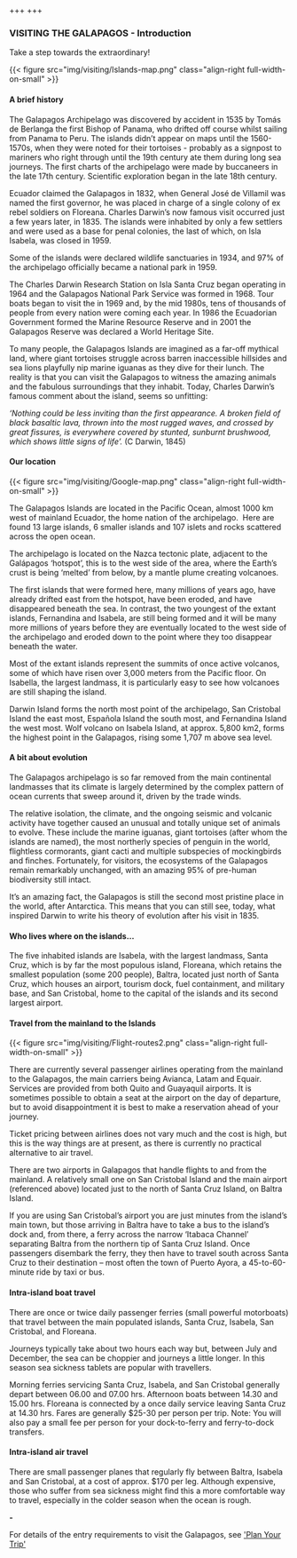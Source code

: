 +++
+++

### VISITING THE GALAPAGOS - Introduction

<span class="strapline">Take a step towards the extraordinary!</span>

{{< figure src="img/visiting/Islands-map.png" class="align-right full-width-on-small" >}}

#### A brief history
The Galapagos Archipelago was discovered by accident in 1535 by Tomás de Berlanga the first Bishop of Panama, who drifted off course whilst sailing from Panama to Peru. The islands didn’t appear on maps until the 1560-1570s, when they were noted for their tortoises - probably as a signpost to mariners who right through until the 19th century ate them during long sea journeys.  The first charts of the archipelago were made by buccaneers in the late 17th century.  Scientific exploration began in the late 18th century.

Ecuador claimed the Galapagos in 1832, when General José de Villamil was named the first governor, he was placed in charge of a single colony of ex rebel soldiers on Floreana.  Charles Darwin’s now famous visit occurred just a few years later, in 1835.  The islands were inhabited by only a few settlers and were used as a base for penal colonies, the last of which, on Isla Isabela, was closed in 1959.

Some of the islands were declared wildlife sanctuaries in 1934, and 97% of the archipelago officially became a national park in 1959.
 
The Charles Darwin Research Station on Isla Santa Cruz began operating in 1964 and the Galapagos National Park Service was formed in 1968.  Tour boats began to visit the in 1969 and, by the mid 1980s, tens of thousands of people from every nation were coming each year. In 1986 the Ecuadorian Government formed the Marine Resource Reserve and in 2001 the Galapagos Reserve was declared a World Heritage Site.
 
To many people, the Galapagos Islands are imagined as a far-off mythical land, where giant tortoises struggle across barren inaccessible hillsides and sea lions playfully nip marine iguanas as they dive for their lunch. The reality is that you can visit the Galapagos to witness the amazing animals and the fabulous surroundings that they inhabit.  Today, Charles Darwin’s famous comment about the island, seems so unfitting:

<I>‘Nothing could be less inviting than the first appearance. A broken field of black basaltic lava, thrown into the most rugged waves, and crossed by great fissures, is everywhere covered by stunted, sunburnt brushwood, which shows little signs of life’.</I> (C Darwin, 1845)

#### Our location
{{< figure src="img/visiting/Google-map.png" class="align-right full-width-on-small" >}}

The Galapagos Islands are located in the Pacific Ocean, almost 1000 km west of mainland Ecuador, the home nation of the archipelago.  Here are found 13 large islands, 6 smaller islands and 107 islets and rocks scattered across the open ocean.

The archipelago is located on the Nazca tectonic plate, adjacent to the Galápagos ‘hotspot’, this is to the west side of the area, where the Earth’s crust is being ‘melted’ from below, by a mantle plume creating volcanoes. 

The first islands that were formed here, many millions of years ago, have already drifted east from the hotspot, have been eroded, and have disappeared beneath the sea. In contrast, the two youngest of the extant islands, Fernandina and Isabela, are still being formed and it will be many more millions of years before they are eventually located to the west side of the archipelago and eroded down to the point where they too disappear beneath the water.  

Most of the extant islands represent the summits of once active volcanos, some of which have risen over 3,000 meters from the Pacific floor.  On Isabella, the largest landmass, it is particularly easy to see how volcanoes are still shaping the island.

Darwin Island forms the north most point of the archipelago, San Cristobal Island the east most, Española Island the south most, and Fernandina Island the west most.  Wolf volcano on Isabela Island, at approx. 5,800 km2, forms the highest point in the Galapagos, rising some 1,707 m above sea level.


#### A bit about evolution
The Galapagos archipelago is so far removed from the main continental landmasses that its climate is largely determined by the complex pattern of ocean currents that sweep around it, driven by the trade winds.

The relative isolation, the climate, and the ongoing seismic and volcanic activity have together caused an unusual and totally unique set of animals to evolve. These include the marine iguanas, giant tortoises (after whom the islands are named), the most northerly species of penguin in the world, flightless cormorants, giant cacti and multiple subspecies of mockingbirds and finches. Fortunately, for visitors, the ecosystems of the Galapagos remain remarkably unchanged, with an amazing 95% of pre-human biodiversity still intact.

It’s an amazing fact, the Galapagos is still the second most pristine place in the world, after Antarctica. This means that you can still see, today, what inspired Darwin to write his theory of evolution after his visit in 1835.


#### Who lives where on the islands…
The five inhabited islands are Isabela, with the largest landmass, Santa Cruz, which is by far the most populous island, Floreana, which retains the smallest population (some 200 people), Baltra, located just north of Santa Cruz, which houses an airport, tourism dock, fuel containment, and military base, and San Cristobal, home to the capital of the islands and its second largest airport.

#### Travel from the mainland to the Islands

{{< figure src="img/visiting/Flight-routes2.png" class="align-right full-width-on-small" >}}

There are currently several passenger airlines operating from the mainland to the Galapagos, the main carriers being Avianca, Latam and Equair. Services are provided from both Quito and Guayaquil airports. It is sometimes possible to obtain a seat at the airport on the day of departure, but to avoid disappointment it is best to make a reservation ahead of your journey.

Ticket pricing between airlines does not vary much and the cost is high, but this is the way things are at present, as there is currently no practical alternative to air travel.
 
There are two airports in Galapagos that handle flights to and from the mainland.  A relatively small one on San Cristobal Island and the main airport (referenced above) located just to the north of Santa Cruz Island, on Baltra Island. 
  
If you are using San Cristobal’s airport you are just minutes from the island’s main town, but those arriving in Baltra have to take a bus to the island’s dock and, from there, a ferry across the narrow ‘Itabaca Channel’ separating Baltra from the northern tip of Santa Cruz Island.  Once passengers disembark the ferry, they then have to travel south across Santa Cruz to their destination – most often the town of Puerto Ayora, a 45-to-60-minute ride by taxi or bus.


#### Intra-island boat travel
There are once or twice daily passenger ferries (small powerful motorboats) that travel between the main populated islands, Santa Cruz, Isabela, San Cristobal, and Floreana.

Journeys typically take about two hours each way but, between July and December, the sea can be choppier and journeys a little longer.  In this season sea sickness tablets are popular with travellers.

Morning ferries servicing Santa Cruz, Isabela, and San Cristobal generally depart between 06.00 and 07.00 hrs.  Afternoon boats between 14.30 and 15.00 hrs.  Floreana is connected by a once daily service leaving Santa Cruz at 14.30 hrs.  Fares are generally $25-30 per person per trip.  Note: You will also pay a small fee per person for your dock-to-ferry and ferry-to-dock transfers.


#### Intra-island air travel
There are small passenger planes that regularly fly between Baltra, Isabela and San Cristobal, at a cost of approx. $170 per leg. Although expensive, those who suffer from sea sickness might find this a more comfortable way to travel, especially in the colder season when the ocean is rough.

**-**

For details of the entry requirements to visit the Galapagos, see ['Plan Your Trip'](/visiting/plan-your-trip/)